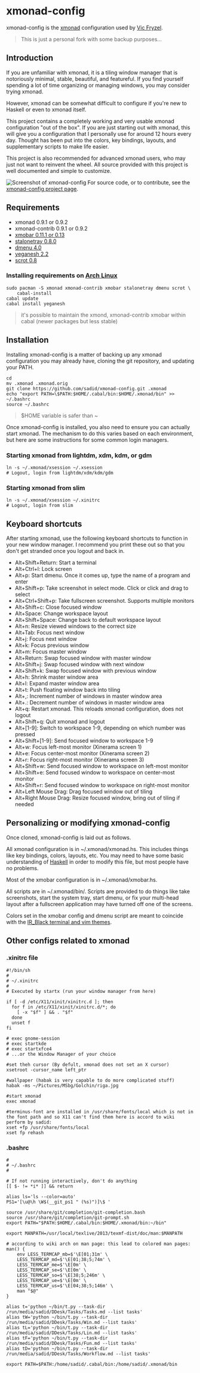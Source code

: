 # xmonad-config
xmonad-config is the [xmonad](http://xmonad.org/) configuration used by [Vic Fryzel](https://github.com/vicfryzel/xmonad-config).

> This is just a personal fork with some backup purposes...


## Introduction

If you are unfamiliar with xmonad, it is a tiling window manager that is
notoriously minimal, stable, beautiful, and featureful.  If you find yourself
spending a lot of time organizing or managing windows, you may consider trying
xmonad.

However, xmonad can be somewhat difficult to configure if you're new to
Haskell or even to xmonad itself.

This project contains a completely working and very usable xmonad
configuration "out of the box".  If you are just starting out with xmonad,
this will give you a configuration that I personally use for around 12 hours
every day.  Thought has been put into the colors, key bindings, layouts,
and supplementary scripts to make life easier.

This project is also recommended for advanced xmonad users, who may just not
want to reinvent the wheel.  All source provided with this project is well
documented and simple to customize.

![Screenshot of xmonad-config](https://raw.github.com/vicfryzel/xmonad-config/master/screenshot.png)
For source code, or to contribute, see the
[xmonad-config project page](http://github.com/vicfryzel/xmonad-config).


## Requirements

* xmonad 0.9.1 or 0.9.2
* xmonad-contrib 0.9.1 or 0.9.2
* [xmobar 0.11.1 or 0.13](http://projects.haskell.org/xmobar/)
* [stalonetray 0.8.0](http://stalonetray.sourceforge.net/)
* [dmenu 4.0](http://tools.suckless.org/dmenu/)
* [yeganesh 2.2](http://dmwit.com/yeganesh/)
* [scrot 0.8](http://freshmeat.net/projects/scrot/)

### Installing requirements on [Arch Linux](http://www.archlinux.org/)

    sudo pacman -S xmonad xmonad-contrib xmobar stalonetray dmenu scrot \
        cabal-install
    cabal update
    cabal install yeganesh

> it's possible to maintain the xmond, xmonad-contrib xmobar within cabal (newer packages but less stable)


## Installation

Installing xmonad-config is a matter of backing up any xmonad configuration
you may already have, cloning the git repository, and updating your PATH.

    cd
    mv .xmonad .xmonad.orig
    git clone https://github.com/sadid/xmonad-config.git .xmonad
    echo "export PATH=\$PATH:$HOME/.cabal/bin:$HOME/.xmonad/bin" >> ~/.bashrc
    source ~/.bashrc

> $HOME variable is safer than ~

Once xmonad-config is installed, you also need to ensure you can actually
start xmonad.  The mechanism to do this varies based on each environment, but
here are some instructions for some common login managers.

### Starting xmonad from lightdm, xdm, kdm, or gdm

    ln -s ~/.xmonad/xsession ~/.xsession
    # Logout, login from lightdm/xdm/kdm/gdm

### Starting xmonad from slim

    ln -s ~/.xmonad/xsession ~/.xinitrc
    # Logout, login from slim


## Keyboard shortcuts

After starting xmonad, use the following keyboard shortcuts to function in
your new window manager.  I recommend you print these out so that you don't
get stranded once you logout and back in.

* Alt+Shift+Return: Start a terminal
* Alt+Ctrl+l: Lock screen
* Alt+p: Start dmenu.  Once it comes up, type the name of a program and enter
* Alt+Shift+p: Take screenshot in select mode. Click or click and drag to select
* Alt+Ctrl+Shift+p: Take fullscreen screenshot. Supports multiple monitors
* Alt+Shift+c: Close focused window
* Alt+Space: Change workspace layout
* Alt+Shift+Space: Change back to default workspace layout
* Alt+n: Resize viewed windows to the correct size
* Alt+Tab: Focus next window
* Alt+j: Focus next window
* Alt+k: Focus previous window
* Alt+m: Focus master window
* Alt+Return: Swap focused window with master window
* Alt+Shift+j: Swap focused window with next window
* Alt+Shift+k: Swap focused window with previous window
* Alt+h: Shrink master window area
* Alt+l: Expand master window area
* Alt+t: Push floating window back into tiling
* Alt+,: Increment number of windows in master window area
* Alt+.: Decrement number of windows in master window area
* Alt+q: Restart xmonad. This reloads xmonad configuration, does not logout
* Alt+Shift+q: Quit xmonad and logout
* Alt+[1-9]: Switch to workspace 1-9, depending on which number was pressed
* Alt+Shift+[1-9]: Send focused window to workspace 1-9
* Alt+w: Focus left-most monitor (Xinerama screen 1)
* Alt+e: Focus center-most monitor (Xinerama screen 2)
* Alt+r: Focus right-most monitor (Xinerama screen 3)
* Alt+Shift+w: Send focused window to workspace on left-most monitor
* Alt+Shift+e: Send focused window to workspace on center-most monitor
* Alt+Shift+r: Send focused window to workspace on right-most monitor
* Alt+Left Mouse Drag: Drag focused window out of tiling
* Alt+Right Mouse Drag: Resize focused window, bring out of tiling if needed


## Personalizing or modifying xmonad-config

Once cloned, xmonad-config is laid out as follows.

All xmonad configuration is in ~/.xmonad/xmonad.hs.  This includes
things like key bindings, colors, layouts, etc.  You may need to have some
basic understanding of [Haskell](http://www.haskell.org/haskellwiki/Haskell)
in order to modify this file, but most people have no problems.

Most of the xmobar configuration is in ~/.xmonad/xmobar.hs.

All scripts are in ~/.xmonad/bin/.  Scripts are provided to do things like
take screenshots, start the system tray, start dmenu, or fix your multi-head
layout after a fullscreen application may have turned off one of the screens. 

Colors set in the xmobar config and dmenu script are meant to coincide with the
[IR_Black terminal and vim themes](http://blog.infinitered.com/entries/show/6).


## Other configs related to xmonad


### .xinitrc file

    #!/bin/sh
    #
    # ~/.xinitrc
    #
    # Executed by startx (run your window manager from here)

    if [ -d /etc/X11/xinit/xinitrc.d ]; then
      for f in /etc/X11/xinit/xinitrc.d/*; do
        [ -x "$f" ] && . "$f"
      done
      unset f
    fi

    # exec gnome-session
    # exec startkde
    # exec startxfce4
    # ...or the Window Manager of your choice

    #set theh cursor (By defult, xmonad does not set an X cursor)
    xsetroot -cursor_name left_ptr

    #wallpaper (habak is very capable to do more complicated stuff)
    habak -ms ~/Pictures/MSbg/Golchin/riga.jpg

    #start xmonad
    exec xmonad

    #terminus-font are installed in /usr/share/fonts/local which is not in the font path and so X11 can't find them here is accord to wiki perform by sadid:
    xset +fp /usr/share/fonts/local
    xset fp rehash


### .bashrc

    #
    # ~/.bashrc
    #

    # If not running interactively, don't do anything
    [[ $- != *i* ]] && return

    alias ls='ls --color=auto'
    PS1='[\u@\h \W$(__git_ps1 " (%s)")]\$ '

    source /usr/share/git/completion/git-completion.bash
    source /usr/share/git/completion/git-prompt.sh
    export PATH="$PATH:$HOME/.cabal/bin:$HOME/.xmonad/bin:~/bin"

    export MANPATH=/usr/local/texlive/2013/texmf-dist/doc/man:$MANPATH

    # according to wiki arch on man page: this lead to colored man pages:
    man() {
        env LESS_TERMCAP_mb=$'\E[01;31m' \
        LESS_TERMCAP_md=$'\E[01;38;5;74m' \
        LESS_TERMCAP_me=$'\E[0m' \
        LESS_TERMCAP_se=$'\E[0m' \
        LESS_TERMCAP_so=$'\E[38;5;246m' \
        LESS_TERMCAP_ue=$'\E[0m' \
        LESS_TERMCAP_us=$'\E[04;38;5;146m' \
        man "$@"
    }

    alias t='python ~/bin/t.py --task-dir /run/media/sadid/DDesk/Tasks/Tasks.md --list tasks'
    alias tW='python ~/bin/t.py --task-dir /run/media/sadid/DDesk/Tasks/Win.md --list tasks'
    alias tL='python ~/bin/t.py --task-dir /run/media/sadid/DDesk/Tasks/Lin.md --list tasks'
    alias tF='python ~/bin/t.py --task-dir /run/media/sadid/DDesk/Tasks/Fun.md --list tasks'
    alias tD='python ~/bin/t.py --task-dir /run/media/sadid/DDesk/Tasks/Workflow.md --list tasks'

    export PATH=$PATH:/home/sadid/.cabal/bin:/home/sadid/.xmonad/bin
